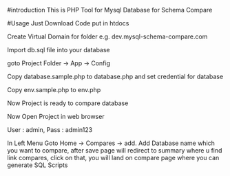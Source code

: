 #introduction
This is PHP Tool for Mysql Database for Schema Compare

#Usage
Just Download Code put in htdocs

Create Virtual Domain for folder e.g. dev.mysql-schema-compare.com

Import db.sql file into your database

goto Project Folder -> App -> Config 

Copy database.sample.php to database.php and set credential for database

Copy env.sample.php to env.php 

Now Project is ready to compare database

Now Open Project in web browser 

User : admin, Pass : admin123

In Left Menu Goto Home -> Compares -> add. Add Database name which you want to compare, after save page will redirect to summary where u find link compares, click on that, you will land on compare page where you can generate SQL Scripts
